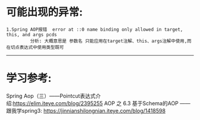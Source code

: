 # 可能出现的异常:
    1.Spring AOP报错  error at ::0 name binding only allowed in target, this, and args pcds
             分析: 大概意思是 参数名 只能应用在target注解、this、args注解中使用,而在切点表达式中使用类型既可

---

# 学习参考: 
Spring Aop（三）——Pointcut表达式介绍:https://elim.iteye.com/blog/2395255
AOP 之 6.3 基于Schema的AOP ——跟我学spring3:  https://jinnianshilongnian.iteye.com/blog/1418598
